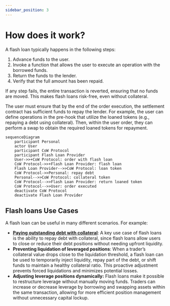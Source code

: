 ```yaml
---
sidebar_position: 3
---
```


# How does it work?

A flash loan typically happens in the following steps:

1. Advance funds to the user.
2. Invoke a function that allows the user to execute an operation with the borrowed funds.
3. Return the funds to the lender.
4. Verify that the full amount has been repaid.

If any step fails, the entire transaction is reverted, ensuring that no funds are moved. This makes flash loans risk-free, even without collateral. 

The user must ensure that by the end of the order execution, the settlement contract has sufficient funds to repay the lender. For example, the user can define operations in the pre-hook that utilize the loaned tokens (e.g., repaying a debt using collateral). Then, within the user order, they can perform a swap to obtain the required loaned tokens for repayment.

```mermaid
sequenceDiagram
    participant Personal
    actor User
    participant CoW Protocol
    participant Flash Loan Provider
    User->>+CoW Protocol: order with flash loan
    CoW Protocol->>+Flash Loan Provider: flash loan
    Flash Loan Provider-->>CoW Protocol: loan token
    CoW Protocol->>Personal: repay debt
    Personal-->>CoW Protocol: collateral token
    CoW Protocol-->>Flash Loan Provider: return loaned token
    CoW Protocol-->>User: order executed
    deactivate CoW Protocol
    deactivate Flash Loan Provider
```

## Flash loans Use Cases

A flash loan can be useful in many different scenarios. For example:

- **[Paying outstanding debt with collateral](../order-types/pay-debt-flash-loans.md)**: A key use case of flash loans is the ability to repay debt with collateral, since flash loans allow users to close or reduce their debt positions without needing upfront liquidity.
- **Preventing liquidation of leveraged positions**: When a trader’s collateral value drops close to the liquidation threshold, a flash loan can be used to temporarily inject liquidity, repay part of the debt, or shift funds to maintain a healthy collateral ratio. This proactive adjustment prevents forced liquidations and minimizes potential losses.
- **Adjusting leverage positions dynamically:** Flash loans make it possible to restructure leverage without manually moving funds. Traders can increase or decrease leverage by borrowing and swapping assets within the same transaction, allowing for more efficient position management without unnecessary capital lockup.
